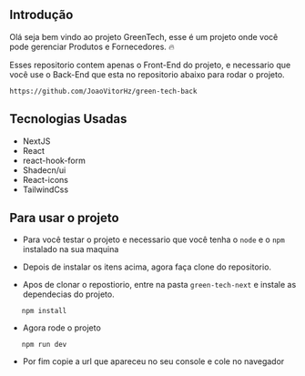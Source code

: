 ## Introdução 
Olá seja bem vindo ao projeto GreenTech, esse é um projeto onde você pode gerenciar Produtos e Fornecedores. 🔥

Esses repositorio contem apenas o Front-End do projeto, e necessario que você use o Back-End que esta no repositorio abaixo para rodar o projeto.

`https://github.com/JoaoVitorHz/green-tech-back`

## Tecnologias Usadas 
- NextJS
- React
- react-hook-form
- Shadecn/ui
- React-icons
- TailwindCss
  
 ## Para usar o projeto 
 - Para você testar o projeto e necessario que você tenha o `node` e o `npm` instalado na sua maquina
 
 - Depois de instalar os itens acima, agora faça clone do repositorio.
 - Apos de clonar o repostiorio, entre na pasta `green-tech-next` e instale as dependecias do projeto.
 ```
    npm install
 ```

- Agora rode o projeto

 ```
    npm run dev
 ```

- Por fim copie a url que apareceu no seu console e cole no navegador


